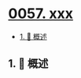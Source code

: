 # [0057. xxx](https://github.com/Tdahuyou/TNotes.leetcode/tree/main/notes/0057.%20xxx)

<!-- region:toc -->

- [1. 📝 概述](#1--概述)

<!-- endregion:toc -->

## 1. 📝 概述
